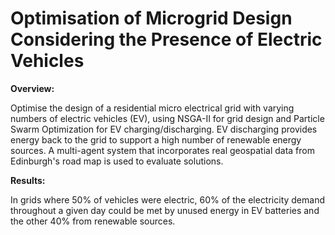 # Optimisation of Microgrid Design Considering the Presence of Electric Vehicles

**Overview:**

Optimise the design of a residential micro electrical grid with varying numbers of electric vehicles (EV), using NSGA-II for grid design and Particle Swarm Optimization for EV charging/discharging. EV discharging provides energy back to the grid to support a high number of renewable energy sources. A multi-agent system that incorporates real geospatial data from Edinburgh's road map is used to evaluate solutions.

**Results:**

In grids where 50% of vehicles were electric, 60% of the electricity demand throughout a given day could be met by unused energy in EV batteries and the other 40% from renewable sources. 

